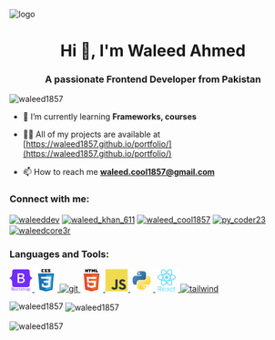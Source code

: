 ![logo](https://github.com/waleed1857/waleed1857/blob/main/Frontend%20Developer%20Banner.png)

<h1 align="center">Hi 👋, I'm Waleed Ahmed</h1>
<h3 align="center">A passionate Frontend Developer from Pakistan</h3>

<p align="left"> <img src="https://komarev.com/ghpvc/?username=waleed1857&label=Profile%20views&color=0e75b6&style=flat" alt="waleed1857" /> </p>

- 🌱 I’m currently learning **Frameworks, courses**

- 👨‍💻 All of my projects are available at [https://waleed1857.github.io/portfolio/](https://waleed1857.github.io/portfolio/)

- 📫 How to reach me **waleed.cool1857@gmail.com**

<h3 align="left">Connect with me:</h3>
<p align="left">
<a href="https://linkedin.com/in/waleeddev" target="blank"><img align="center" src="https://raw.githubusercontent.com/rahuldkjain/github-profile-readme-generator/master/src/images/icons/Social/linked-in-alt.svg" alt="waleeddev" height="30" width="40" /></a>
<a href="https://instagram.com/waleed_khan_611" target="blank"><img align="center" src="https://raw.githubusercontent.com/rahuldkjain/github-profile-readme-generator/master/src/images/icons/Social/instagram.svg" alt="waleed_khan_611" height="30" width="40" /></a>
<a href="https://www.hackerrank.com/waleed_cool1857" target="blank"><img align="center" src="https://raw.githubusercontent.com/rahuldkjain/github-profile-readme-generator/master/src/images/icons/Social/hackerrank.svg" alt="waleed_cool1857" height="30" width="40" /></a>
<a href="https://www.leetcode.com/py_coder23" target="blank"><img align="center" src="https://raw.githubusercontent.com/rahuldkjain/github-profile-readme-generator/master/src/images/icons/Social/leet-code.svg" alt="py_coder23" height="30" width="40" /></a>
<a href="https://auth.geeksforgeeks.org/user/waleedcore3r" target="blank"><img align="center" src="https://raw.githubusercontent.com/rahuldkjain/github-profile-readme-generator/master/src/images/icons/Social/geeks-for-geeks.svg" alt="waleedcore3r" height="30" width="40" /></a>
</p>

<h3 align="left">Languages and Tools:</h3>
<p align="left"> <a href="https://getbootstrap.com" target="_blank" rel="noreferrer"> <img src="https://raw.githubusercontent.com/devicons/devicon/master/icons/bootstrap/bootstrap-plain-wordmark.svg" alt="bootstrap" width="40" height="40"/> </a> <a href="https://www.w3schools.com/css/" target="_blank" rel="noreferrer"> <img src="https://raw.githubusercontent.com/devicons/devicon/master/icons/css3/css3-original-wordmark.svg" alt="css3" width="40" height="40"/> </a> <a href="https://git-scm.com/" target="_blank" rel="noreferrer"> <img src="https://www.vectorlogo.zone/logos/git-scm/git-scm-icon.svg" alt="git" width="40" height="40"/> </a> <a href="https://www.w3.org/html/" target="_blank" rel="noreferrer"> <img src="https://raw.githubusercontent.com/devicons/devicon/master/icons/html5/html5-original-wordmark.svg" alt="html5" width="40" height="40"/> </a> <a href="https://developer.mozilla.org/en-US/docs/Web/JavaScript" target="_blank" rel="noreferrer"> <img src="https://raw.githubusercontent.com/devicons/devicon/master/icons/javascript/javascript-original.svg" alt="javascript" width="40" height="40"/> </a> <a href="https://www.python.org" target="_blank" rel="noreferrer"> <img src="https://raw.githubusercontent.com/devicons/devicon/master/icons/python/python-original.svg" alt="python" width="40" height="40"/> </a> <a href="https://reactjs.org/" target="_blank" rel="noreferrer"> <img src="https://raw.githubusercontent.com/devicons/devicon/master/icons/react/react-original-wordmark.svg" alt="react" width="40" height="40"/> </a> <a href="https://tailwindcss.com/" target="_blank" rel="noreferrer"> <img src="https://www.vectorlogo.zone/logos/tailwindcss/tailwindcss-icon.svg" alt="tailwind" width="40" height="40"/> </a> </p>

<p><img align="left" src="https://github-readme-stats.vercel.app/api/top-langs?username=waleed1857&show_icons=true&locale=en&layout=compact" alt="waleed1857" /></p>

<p>&nbsp;<img align="center" src="https://github-readme-stats.vercel.app/api?username=waleed1857&show_icons=true&locale=en" alt="waleed1857" /></p>

<p><img align="center" src="https://github-readme-streak-stats.herokuapp.com/?user=waleed1857&" alt="waleed1857" /></p>
